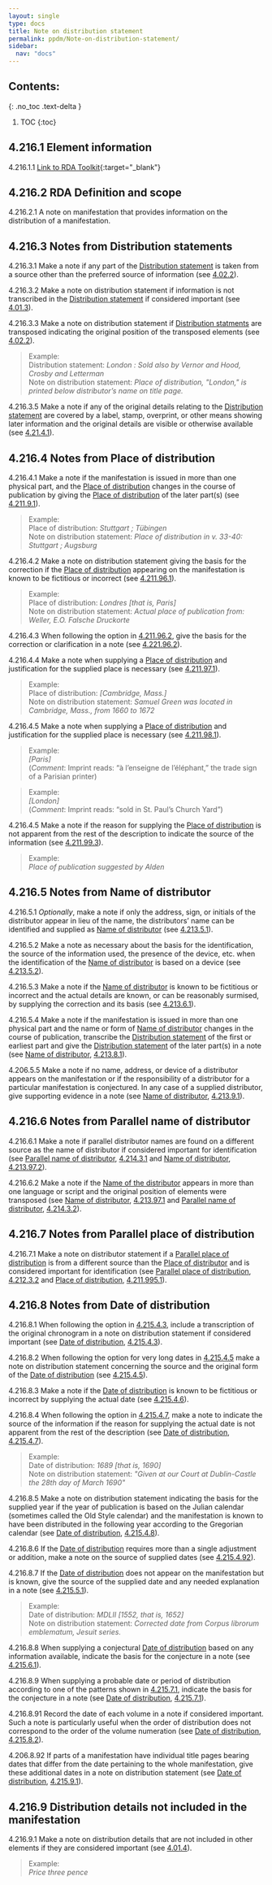 ```yaml
---
layout: single
type: docs
title: Note on distribution statement
permalink: ppdm/Note-on-distribution-statement/
sidebar:
  nav: "docs"
---
```


## Contents:
{: .no_toc .text-delta }

1. TOC
{:toc}

## 4.216.1 Element information

<a name="4.216.1.1">4.216.1.1</a> [Link to RDA Toolkit](https://beta.rdatoolkit.org/Content/Index?externalId=en-US_ala-c00aea47-ad2e-36bd-b358-6a8389c5dc62){:target="_blank"}

## 4.216.2 RDA Definition and scope

<a name="4.216.2.1">4.216.2.1</a> A note on manifestation that provides information on the distribution of a manifestation.

## 4.216.3 Notes from Distribution statements

<a name="4.216.3.1">4.216.3.1</a>  Make a note if any part of the [Distribution statement](/DCRMR/ppdm/Distribution-statement/) is taken from a source other than the preferred source of information (see [4.02.2](/DCRMR/ppdm/#4.02.2)).

<a name="4.216.3.2">4.216.3.2</a> Make a note on distribution statement if information is not transcribed in the [Distribution statement](/DCRMR/ppdm/Distribution-statement/) if considered important (see [4.01.3](/DCRMR/ppdm/#4.01.3)).

<a name="4.216.3.3">4.216.3.3</a> Make a note on distribution statement if [Distribution statments](/DCRMR/ppdm/Distribution-statement/) are transposed indicating the original position of the transposed elements (see [4.02.2](/DCRMR/ppdm/#4.02.2)).

>Example:  
>Distribution statement: <CITE>London : Sold also by Vernor and Hood, Crosby and Letterman</CITE>  
>Note on distribution statement: <CITE>Place of distribution, "London," is printed below distributor’s name on title page.</CITE>

<a name="4.216.3.5">4.216.3.5</a> Make a note if any of the original details relating to the [Distribution statement](/DCRMR/ppdm/Distribution-statement/) are covered by a label, stamp, overprint, or other means showing later information and the original details are visible or otherwise available (see [4.21.4.1](/DCRMR/ppdm/Distribution-statement/#4.21.4.1)).

## 4.216.4 Notes from Place of distribution

<a name="4.216.4.1">4.216.4.1</a> Make a note if the manifestation is issued in more than one physical part, and the [Place of distribution](/DCRMR/ppdm/Place-of-distribution/) changes in the course of publication by giving the [Place of distribution](/DCRMR/ppdm/Place-of-distribution/) of the later part(s) (see [4.211.9.1](/DCRMR/ppdm/Place-of-distribution/#4.211.9.1)).

>Example:  
>Place of distribution: <CITE>Stuttgart ; Tübingen</CITE>  
>Note on distribution statement: <CITE>Place of distribution in v. 33-40: Stuttgart ; Augsburg</CITE>

<a name="4.216.4.2">4.216.4.2</a> Make a note on distribution statement giving the basis for the correction if the [Place of distribution](/DCRMR/ppdm/Place-of-distribution/) appearing on the manifestation is known to be fictitious or incorrect (see [4.211.96.1](/DCRMR/ppdm/Place-of-distribution/#4.211.96.1)).

>Example:  
>Place of distribution: <CITE>Londres [that is, Paris]</CITE>  
>Note on distribution statement: <CITE>Actual place of publication from: Weller, E.O.  Falsche Druckorte</CITE>

<a name="4.216.4.3">4.216.4.3</a> When following the option in [4.211.96.2](/DCRMR/ppdm/Place-of-distribution/#4.211.96.2), give the basis for the correction or clarification in a note (see [4.221.96.2](/DCRMR/ppdm/Place-of-distribution/#4.211.96.2)).

<a name="4.216.4.4">4.216.4.4</a> Make a note when supplying a [Place of distribution](/DCRMR/ppdm/Place-of-distribution/) and justification for the supplied place is necessary (see [4.211.97.1](/DCRMR/ppdm/Place-of-distribution/#4.211.97.1)).

>Example:  
>Place of distribution: <CITE>[Cambridge, Mass.]</CITE>  
>Note on distribution statement: <CITE>Samuel Green was located in Cambridge, Mass., from 1660 to 1672</CITE>

<a name="4.216.4.5">4.216.4.5</a> Make a note when supplying a [Place of distribution](/DCRMR/ppdm/Place-of-distribution/) and justification for the supplied place is necessary (see [4.211.98.1](/DCRMR/ppdm/Place-of-distribution/#4.211.98.1)).

>Example:  
> <CITE>[Paris]</CITE>  
>(*Comment*: Imprint reads: “à l’enseigne de l’éléphant,” the trade sign of a Parisian printer)

>Example:  
><CITE>[London]</CITE>  
>(*Comment*: Imprint reads: “sold in St. Paul’s Church Yard”)

<a name="4.216.4.5">4.216.4.5</a> Make a note if the reason for supplying the [Place of distribution](/DCRMR/ppdm/Place-of-distribution/) is not apparent from the rest of the description to indicate the source of the information (see [4.211.99.3](/DCRMR/ppdm/Place-of-distribution/#4.211.99.3)).

>Example:  
><CITE>Place of publication suggested by Alden</CITE>

## 4.216.5 Notes from Name of distributor

<a name="4.216.5.1">4.216.5.1</a> *Optionally*, make a note if only the address, sign, or initials of the distributor appear in lieu of the name, the distributors’ name can be identified and supplied as [Name of distributor](/DCRMR/ppdm/Name-of-distributor/) (see [4.213.5.1](/DCRMR/ppdm/Name-of-distributor/#4.213.5.1)).

<a name="4.216.5.2">4.216.5.2</a> Make a note as necessary about the basis for the identification, the source of the information used, the presence of the device, etc. when the identification of the [Name of distributor](/DCRMR/ppdm/Name-of-distributor/) is based on a device (see [4.213.5.2](/DCRMR/ppdm/Name-of-distributor/#4.213.5.2)).

<a name="4.216.5.3">4.216.5.3</a> Make a note if the [Name of distributor](/DCRMR/ppdm/Name-of-distributor/) is known to be fictitious or incorrect and the actual details are known, or can be reasonably surmised, by supplying the correction and its basis (see [4.213.6.1](/DCRMR/ppdm/Name-of-distributor/#4.213.6.1)).

<a name="4.216.5.4">4.216.5.4</a> Make a note if the manifestation is issued in more than one physical part and the name or form of [Name of distributor](/DCRMR/ppdm/Name-of-distributor/) changes in the course of publication, transcribe the [Distribution statement](/DCRMR/ppdm/Distribution-statement/) of the first or earliest part and give the [Distribution statement](/DCRMR/ppdm/Distribution-statement/) of the later part(s) in a note (see [Name of distributor](/DCRMR/ppdm/Name-of-distributor/), [4.213.8.1](/DCRMR/ppdm/Name-of-distributor/#4.213.8.1)).

<a name="4.216.5.5">4.206.5.5</a> Make a note if no name, address, or device of a distributor appears on the manifestation or if the responsibility of a distributor for a particular manifestation is conjectured. In any case of a supplied distributor, give supporting evidence in a note (see [Name of distributor](/DCRMR/ppdm/Name-of-distributor/), [4.213.9.1](/DCRMR/ppdm/Name-of-distributor/#4.213.9.1)).

## 4.216.6 Notes from Parallel name of distributor

<a name="4.216.6.1">4.216.6.1</a> Make a note if parallel distributor names are found on a different source as the name of distributor if considered important for identification (see [Parallel name of distributor](/DCRMR/ppdm/Parallel-name-of-distributor/), [4.214.3.1](/DCRMR/ppdm/Parallel-name-of-distributor/#4.214.3.1) and [Name of distributor](/DCRMR/ppdm/Name-of-distributor/), [4.213.97.2](/DCRMR/ppdm/Name-of-distributor/#4.213.97.2)).

<a name="4.216.6.2">4.216.6.2</a> Make a note if the [Name of the distributor](/DCRMR/ppdm/Name-of-distributor/) appears in more than one language or script and the original position of elements were transposed (see [Name of distributor](/DCRMR/ppdm/Name-of-distributor/), [4.213.97.1](/DCRMR/ppdm/Name-of-distributor/#4.213.97.1) and [Parallel name of distributor](/DCRMR/ppdm/Parallel-name-of-distributor/), [4.214.3.2](/DCRMR/ppdm/Parallel-name-of-distributor/#4.214.3.2)).

## 4.216.7 Notes from Parallel place of distribution

<a name="4.216.7.1">4.216.7.1</a> Make a note on distributor statement if a [Parallel place of distribution](/DCRMR/ppdm/Parallel-place-of-distribution/) is from a different source than the [Place of distributor](/DCRMR/ppdm/Place-of-distributor/) and is considered important for identification (see [Parallel place of distribution](/DCRMR/ppdm/Parallel-place-of-distribution/), [4.212.3.2](/DCRMR/ppdm/Parallel-place-of-distribution/#4.212.3.2) and [Place of distribution](/DCRMR/ppdm/Place-of-distribution/), [4.211.995.1](/DCRMR/ppdm/Place-of-distribution/#4.211.995.1)).

## 4.216.8 Notes from Date of distribution

<a name="4.216.8.1">4.216.8.1</a> When following the option in [4.215.4.3](/DCRMR/ppdm/Date-of-distribution/#4.215.4.3), include a transcription of the original chronogram in a note on distribution statement if considered important (see [Date of distribution](/DCRMR/ppdm/Date-of-distribution/), [4.215.4.3](/DCRMR/ppdm/Date-of-distribution/#4.215.4.3)).

<a name="4.216.8.2">4.216.8.2</a> When following the option for very long dates in [4.215.4.5](/DCRMR/ppdm/Date-of-distribution/#4.215.4.5) make a note on distribution statement concerning the source and the original form of the [Date of distribution](/DCRMR/ppdm/Date-of-distribution/) (see [4.215.4.5](/DCRMR/ppdm/Date-of-distribution/#4.215.4.5)).

<a name="4.216.8.3">4.216.8.3</a> Make a note if the [Date of distribution](/DCRMR/ppdm/Date-of-distribution/) is known to be fictitious or incorrect by supplying the actual date (see [4.215.4.6](/DCRMR/ppdm/Date-of-distribution/#4.215.4.6)).

<a name="4.216.8.4">4.216.8.4</a> When following the option in [4.215.4.7](/DCRMR/ppdm/Date-of-distribution/#4.215.4.7), make a note to indicate the source of the information if the reason for supplying the actual date is not apparent from the rest of the description (see [Date of distribution](/DCRMR/ppdm/Date-of-distribution/), [4.215.4.7](/DCRMR/ppdm/Date-of-distribution/#4.215.4.7)).

>Example:  
>Date of distribution: <CITE>1689 [that is, 1690]</CITE>  
>Note on distribution statement: <CITE>"Given at our Court at Dublin-Castle the 28th day of March 1690"</CITE>

<a name="4.216.8.5">4.216.8.5</a> Make a note on distribution statement indicating the basis for the supplied year if the year of publication is based on the Julian calendar (sometimes called the Old Style calendar) and the manifestation is known to have been distributed in the following year according to the Gregorian calendar (see [Date of distribution](/DCRMR/ppdm/Date-of-distribution/), [4.215.4.8](/DCRMR/ppdm/Date-of-distribution/#4.215.4.8)).

<a name="4.216.8.6">4.216.8.6</a> If the [Date of distribution](/DCRMR/ppdm/Date-of-distribution/) requires more than a single adjustment or addition, make a note on the source of supplied dates (see  [4.215.4.92](/DCRMR/ppdm/Date-of-distribution/#4.215.4.92)).

<a name="4.216.8.7">4.216.8.7</a> If the [Date of distribution](/DCRMR/ppdm/Date-of-distribution/) does not appear on the manifestation but is known, give the source of the supplied date and any needed explanation in a note (see [4.215.5.1](/DCRMR/ppdm/Date-of-distribution/#4.215.5.1)).

>Example:  
>Date of distribution: <CITE>MDLII [1552, that is, 1652]</CITE>  
>Note on distribution statement: <CITE>Corrected date from Corpus librorum emblematum, Jesuit series.</CITE>

<a name="4.216.8.8">4.216.8.8</a> When supplying a conjectural [Date of distribution](/DCRMR/ppdm/Date-of-distribution/) based on any information available, indicate the basis for the conjecture in a note (see [4.215.6.1](/DCRMR/ppdm/Date-of-distribution/#4.215.6.1)).

<a name="4.216.8.9">4.216.8.9</a> When supplying a probable date or period of distribution according to one of the patterns shown in  [4.215.7.1](/DCRMR/ppdm/Date-of-distribution/#4.215.7.1), indicate the basis for the conjecture in a note (see [Date of distribution](/DCRMR/ppdm/Date-of-distribution/), [4.215.7.1](/DCRMR/ppdm/Date-of-distribution/#4.215.7.1)).

<a name="4.216.8.91">4.216.8.91</a> Record the date of each volume in a note if considered important. Such a note is particularly useful when the order of distribution does not correspond to the order of the volume numeration (see [Date of distribution](/DCRMR/ppdm/Date-of-distribution/), [4.215.8.2](/DCRMR/ppdm/Date-of-distribution/#4.215.8.2)).

<a name="4.216.8.92">4.206.8.92</a> If parts of a manifestation have individual title pages bearing dates that differ from the date pertaining to the whole manifestation, give these additional dates in a note on distribution statement (see [Date of distribution](/DCRMR/ppdm/Date-of-distribution/), [4.215.9.1](/DCRMR/ppdm/Date-of-distribution/#4.215.9.1)).

## 4.216.9 Distribution details not included in the manifestation

<a name="4.216.9.1">4.216.9.1</a> Make a note on distribution details that are not included in other elements if they are considered important (see [4.01.4](/DCRMR/ppdm/#4.01.4)).

>Example:  
><CITE>Price three pence</CITE>
